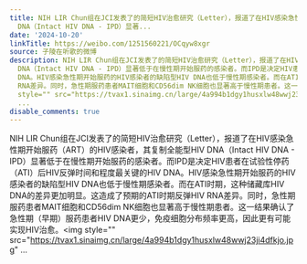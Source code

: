 ```yaml
---
title: NIH LIR Chun组在JCI发表了的简短HIV治愈研究（Letter），报道了在HIV感染急性期开始服药（ART）的HIV感染者，其复制全能型HIV
  DNA（Intact HIV DNA - IPD）显著...
date: '2024-10-20'
linkTitle: https://weibo.com/1251560221/OCqyw8xgr
source: 子陵在听歌的微博
description: NIH LIR Chun组在JCI发表了的简短HIV治愈研究（Letter），报道了在HIV感染急性期开始服药（ART）的HIV感染者，其复制全能型HIV
  DNA（Intact HIV DNA - IPD）显著低于在慢性期开始服药的感染者。而IPD是决定HIV患者在试验性停药（ATI）后HIV反弹时间和程度最关键的HIV
  DNA。HIV感染急性期开始服药的HIV感染者的缺陷型HIV DNA也低于慢性期感染者。而在ATI时期，这种储藏库HIV DNA的差异更加明显。这造成了预期的ATI时期反弹HIV
  RNA差异。同时，急性期服药患者MAIT细胞和CD56dim NK细胞也显著高于慢性期患者。这一结果确认了急性期（早期）服药患者HIV DNA更少，免疫细胞分布频率更高，因此更有可能实现HIV治愈。<img
  style="" src="https://tvax1.sinaimg.cn/large/4a994b1dgy1husxlw48wwj23ji4dfkjo.jpg"
  ...
disable_comments: true
---
```

NIH LIR Chun组在JCI发表了的简短HIV治愈研究（Letter），报道了在HIV感染急性期开始服药（ART）的HIV感染者，其复制全能型HIV DNA（Intact HIV DNA - IPD）显著低于在慢性期开始服药的感染者。而IPD是决定HIV患者在试验性停药（ATI）后HIV反弹时间和程度最关键的HIV DNA。HIV感染急性期开始服药的HIV感染者的缺陷型HIV DNA也低于慢性期感染者。而在ATI时期，这种储藏库HIV DNA的差异更加明显。这造成了预期的ATI时期反弹HIV RNA差异。同时，急性期服药患者MAIT细胞和CD56dim NK细胞也显著高于慢性期患者。这一结果确认了急性期（早期）服药患者HIV DNA更少，免疫细胞分布频率更高，因此更有可能实现HIV治愈。<img style="" src="https://tvax1.sinaimg.cn/large/4a994b1dgy1husxlw48wwj23ji4dfkjo.jpg" ...